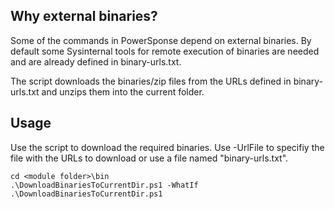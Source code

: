 ## Why external binaries?

Some of the commands in PowerSponse depend on external binaries. By default
some Sysinternal tools for remote execution of binaries are needed and are
already defined in binary-urls.txt.

The script downloads the binaries/zip files from the URLs defined in
binary-urls.txt and unzips them into the current folder.

## Usage

Use the script to download the required binaries. Use -UrlFile to specifiy the
file with the URLs to download or use a file named "binary-urls.txt".

```
cd <module folder>\bin
.\DownloadBinariesToCurrentDir.ps1 -WhatIf
.\DownloadBinariesToCurrentDir.ps1
```

